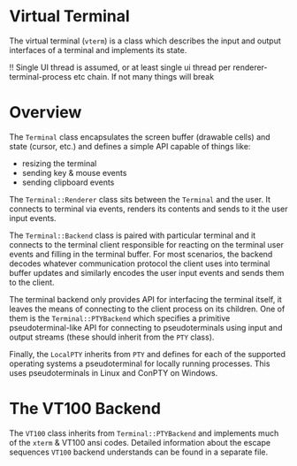 # Virtual Terminal

The virtual terminal (`vterm`) is a class which describes the input and output interfaces of a terminal and implements its state.

!! Single UI thread is assumed, or at least single ui thread per renderer-terminal-process etc chain. If not many things will break

# Overview

The `Terminal` class encapsulates the screen buffer (drawable cells) and state (cursor, etc.) and defines a simple API capable of things like:

- resizing the terminal
- sending key & mouse events
- sending clipboard events

The `Terminal::Renderer` class sits between the `Terminal` and the user. It connects to terminal via events, renders its contents and sends to it the user input events.

The `Terminal::Backend` class is paired with particular terminal and it connects to the terminal client responsible for reacting on the terminal user events and filling in the terminal buffer. For most scenarios, the backend decodes whatever communication protocol the client uses into terminal buffer updates and similarly encodes the user input events and sends them to the client. 

The terminal backend only provides API for interfacing the terminal itself, it leaves the means of connecting to the client process on its children. One of them is the `Terminal::PTYBackend` which specifies a primitive pseudoterminal-like API for connecting to pseudoterminals using input and output streams (these should inherit from the `PTY` class).

Finally, the `LocalPTY` inherits from `PTY` and defines for each of the supported operating systems a pseudoterminal for locally running processes. This uses pseudoterminals in Linux and ConPTY on Windows. 

# The VT100 Backend

The `VT100` class inherits from `Terminal::PTYBackend` and implements much of the `xterm` & VT100 ansi codes. Detailed information about the escape sequences `VT100` backend understands can be found in a separate file.   

